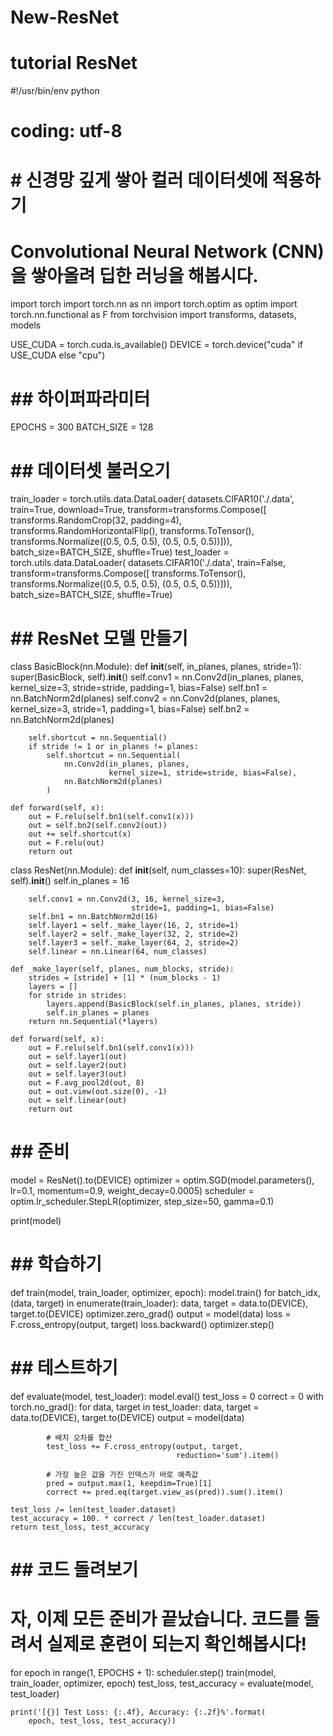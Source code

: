 # New-ResNet
# tutorial ResNet

#!/usr/bin/env python
# coding: utf-8

# # 신경망 깊게 쌓아 컬러 데이터셋에 적용하기
# Convolutional Neural Network (CNN) 을 쌓아올려 딥한 러닝을 해봅시다.

import torch
import torch.nn as nn
import torch.optim as optim
import torch.nn.functional as F
from torchvision import transforms, datasets, models

USE_CUDA = torch.cuda.is_available()
DEVICE = torch.device("cuda" if USE_CUDA else "cpu")

# ## 하이퍼파라미터

EPOCHS = 300
BATCH_SIZE = 128

# ## 데이터셋 불러오기

train_loader = torch.utils.data.DataLoader(
    datasets.CIFAR10('./.data',
                     train=True,
                     download=True,
                     transform=transforms.Compose([
                         transforms.RandomCrop(32, padding=4),
                         transforms.RandomHorizontalFlip(),
                         transforms.ToTensor(),
                         transforms.Normalize((0.5, 0.5, 0.5),
                                              (0.5, 0.5, 0.5))])),
    batch_size=BATCH_SIZE, shuffle=True)
test_loader = torch.utils.data.DataLoader(
    datasets.CIFAR10('./.data',
                     train=False,
                     transform=transforms.Compose([
                         transforms.ToTensor(),
                         transforms.Normalize((0.5, 0.5, 0.5),
                                              (0.5, 0.5, 0.5))])),
    batch_size=BATCH_SIZE, shuffle=True)


# ## ResNet 모델 만들기

class BasicBlock(nn.Module):
    def __init__(self, in_planes, planes, stride=1):
        super(BasicBlock, self).__init__()
        self.conv1 = nn.Conv2d(in_planes, planes, kernel_size=3,
                               stride=stride, padding=1, bias=False)
        self.bn1 = nn.BatchNorm2d(planes)
        self.conv2 = nn.Conv2d(planes, planes, kernel_size=3,
                               stride=1, padding=1, bias=False)
        self.bn2 = nn.BatchNorm2d(planes)

        self.shortcut = nn.Sequential()
        if stride != 1 or in_planes != planes:
            self.shortcut = nn.Sequential(
                nn.Conv2d(in_planes, planes,
                          kernel_size=1, stride=stride, bias=False),
                nn.BatchNorm2d(planes)
            )

    def forward(self, x):
        out = F.relu(self.bn1(self.conv1(x)))
        out = self.bn2(self.conv2(out))
        out += self.shortcut(x)
        out = F.relu(out)
        return out


class ResNet(nn.Module):
    def __init__(self, num_classes=10):
        super(ResNet, self).__init__()
        self.in_planes = 16

        self.conv1 = nn.Conv2d(3, 16, kernel_size=3,
                               stride=1, padding=1, bias=False)
        self.bn1 = nn.BatchNorm2d(16)
        self.layer1 = self._make_layer(16, 2, stride=1)
        self.layer2 = self._make_layer(32, 2, stride=2)
        self.layer3 = self._make_layer(64, 2, stride=2)
        self.linear = nn.Linear(64, num_classes)

    def _make_layer(self, planes, num_blocks, stride):
        strides = [stride] + [1] * (num_blocks - 1)
        layers = []
        for stride in strides:
            layers.append(BasicBlock(self.in_planes, planes, stride))
            self.in_planes = planes
        return nn.Sequential(*layers)

    def forward(self, x):
        out = F.relu(self.bn1(self.conv1(x)))
        out = self.layer1(out)
        out = self.layer2(out)
        out = self.layer3(out)
        out = F.avg_pool2d(out, 8)
        out = out.view(out.size(0), -1)
        out = self.linear(out)
        return out


# ## 준비

model = ResNet().to(DEVICE)
optimizer = optim.SGD(model.parameters(), lr=0.1,
                      momentum=0.9, weight_decay=0.0005)
scheduler = optim.lr_scheduler.StepLR(optimizer, step_size=50, gamma=0.1)

print(model)


# ## 학습하기

def train(model, train_loader, optimizer, epoch):
    model.train()
    for batch_idx, (data, target) in enumerate(train_loader):
        data, target = data.to(DEVICE), target.to(DEVICE)
        optimizer.zero_grad()
        output = model(data)
        loss = F.cross_entropy(output, target)
        loss.backward()
        optimizer.step()


# ## 테스트하기

def evaluate(model, test_loader):
    model.eval()
    test_loss = 0
    correct = 0
    with torch.no_grad():
        for data, target in test_loader:
            data, target = data.to(DEVICE), target.to(DEVICE)
            output = model(data)

            # 배치 오차를 합산
            test_loss += F.cross_entropy(output, target,
                                         reduction='sum').item()

            # 가장 높은 값을 가진 인덱스가 바로 예측값
            pred = output.max(1, keepdim=True)[1]
            correct += pred.eq(target.view_as(pred)).sum().item()

    test_loss /= len(test_loader.dataset)
    test_accuracy = 100. * correct / len(test_loader.dataset)
    return test_loss, test_accuracy


# ## 코드 돌려보기
# 자, 이제 모든 준비가 끝났습니다. 코드를 돌려서 실제로 훈련이 되는지 확인해봅시다!

for epoch in range(1, EPOCHS + 1):
    scheduler.step()
    train(model, train_loader, optimizer, epoch)
    test_loss, test_accuracy = evaluate(model, test_loader)

    print('[{}] Test Loss: {:.4f}, Accuracy: {:.2f}%'.format(
        epoch, test_loss, test_accuracy))

